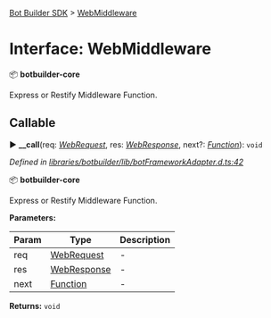 [Bot Builder SDK](../README.md) > [WebMiddleware](../interfaces/botbuilder.webmiddleware.md)



# Interface: WebMiddleware


:package: **botbuilder-core**

Express or Restify Middleware Function.

## Callable
► **__call**(req: *[WebRequest](botbuilder.webrequest.md)*, res: *[WebResponse](botbuilder.webresponse.md)*, next?: *[Function]()*): `void`



*Defined in [libraries/botbuilder/lib/botFrameworkAdapter.d.ts:42](https://github.com/Microsoft/botbuilder-js/blob/09ad751/libraries/botbuilder/lib/botFrameworkAdapter.d.ts#L42)*



:package: **botbuilder-core**

Express or Restify Middleware Function.


**Parameters:**

| Param | Type | Description |
| ------ | ------ | ------ |
| req | [WebRequest](botbuilder.webrequest.md)   |  - |
| res | [WebResponse](botbuilder.webresponse.md)   |  - |
| next | [Function]()   |  - |





**Returns:** `void`





